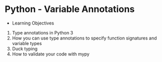 # Python - Variable Annotations

- Learning Objectives
1. Type annotations in Python 3
2. How you can use type annotations to specify function signatures and variable types
3. Duck typing
4. How to validate your code with mypy
